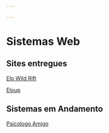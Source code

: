 ```yaml
---

---
```


# Sistemas Web



## Sites entregues

[Elo Wild Rift](https://elowildrift.com.br/)

[Eloup](https://eloup.com.br/)

## Sistemas em Andamento

[Psicologo Amigo](https://psicologoamigo.com.br/)


